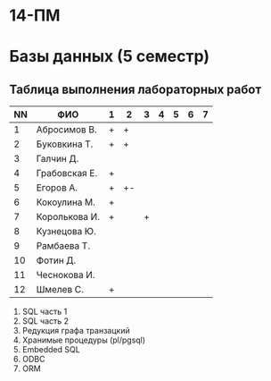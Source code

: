# 14-ПМ
# Базы данных (5 семестр)
## Таблица выполнения лабораторных работ

| NN  | ФИО              | 1   | 2   | 3   | 4   | 5   | 6   | 7   |
| --- | ---------------- | --- | --- | --- | --- | --- | --- | --- |
| 1   | Абросимов В.     | +   | +   |     |     |     |     |     |
| 2   | Буковкина Т.     | +   | +   |     |     |     |     |     |
| 3   | Галчин Д.        |     |     |     |     |     |     |     |
| 4   | Грабовская Е.    | +   |     |     |     |     |     |     |
| 5   | Егоров А.        | +   | +-  |     |     |     |     |     |
| 6   | Кокоулина М.     | +   |     |     |     |     |     |     |
| 7   | Королькова И.    | +   |     | +   |     |     |     |     |
| 8   | Кузнецова Ю.     |     |     |     |     |     |     |     |
| 9   | Рамбаева Т.      |     |     |     |     |     |     |     |
| 10  | Фотин Д.         |     |     |     |     |     |     |     |
| 11  | Чеснокова И.     |     |     |     |     |     |     |     |
| 12  | Шмелев С.        | +   |     |     |     |     |     |     |

1. SQL часть 1
2. SQL часть 2
3. Редукция графа транзацкий
4. Хранимые процедуры (pl/pgsql)
5. Embedded SQL
6. ODBC
7. ORM
